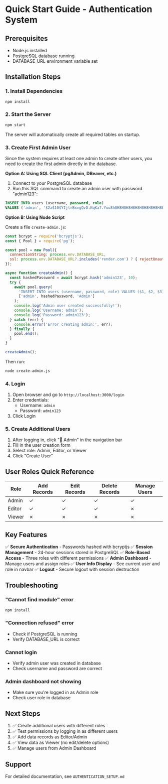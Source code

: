 # Quick Start Guide - Authentication System

## Prerequisites
- Node.js installed
- PostgreSQL database running
- DATABASE_URL environment variable set

## Installation Steps

### 1. Install Dependencies
```bash
npm install
```

### 2. Start the Server
```bash
npm start
```

The server will automatically create all required tables on startup.

### 3. Create First Admin User

Since the system requires at least one admin to create other users, you need to create the first admin directly in the database.

**Option A: Using SQL Client (pgAdmin, DBeaver, etc.)**

1. Connect to your PostgreSQL database
2. Run this SQL command to create an admin user with password "admin123":

```sql
INSERT INTO users (username, password, role) 
VALUES ('admin', '$2a$10$YIjlrBxvgQvD.KqKa7.Yuu8h8H8H8H8H8H8H8H8H8H8H8H8H8H8H8', 'Admin');
```

**Option B: Using Node Script**

Create a file `create-admin.js`:

```javascript
const bcrypt = require('bcryptjs');
const { Pool } = require('pg');

const pool = new Pool({
  connectionString: process.env.DATABASE_URL,
  ssl: process.env.DATABASE_URL?.includes('render.com') ? { rejectUnauthorized: false } : false
});

async function createAdmin() {
  const hashedPassword = await bcrypt.hash('admin123', 10);
  try {
    await pool.query(
      'INSERT INTO users (username, password, role) VALUES ($1, $2, $3)',
      ['admin', hashedPassword, 'Admin']
    );
    console.log('Admin user created successfully!');
    console.log('Username: admin');
    console.log('Password: admin123');
  } catch (err) {
    console.error('Error creating admin:', err);
  } finally {
    pool.end();
  }
}

createAdmin();
```

Then run:
```bash
node create-admin.js
```

### 4. Login

1. Open browser and go to `http://localhost:3000/login`
2. Enter credentials:
   - Username: `admin`
   - Password: `admin123`
3. Click Login

### 5. Create Additional Users

1. After logging in, click "👥 Admin" in the navigation bar
2. Fill in the user creation form
3. Select role: Admin, Editor, or Viewer
4. Click "Create User"

## User Roles Quick Reference

| Role | Add Records | Edit Records | Delete Records | Manage Users |
|------|-------------|--------------|----------------|--------------|
| Admin | ✓ | ✓ | ✓ | ✓ |
| Editor | ✓ | ✓ | ✓ | ✗ |
| Viewer | ✗ | ✗ | ✗ | ✗ |

## Key Features

✅ **Secure Authentication** - Passwords hashed with bcryptjs
✅ **Session Management** - 24-hour sessions stored in PostgreSQL
✅ **Role-Based Access** - Three roles with different permissions
✅ **Admin Dashboard** - Manage users and assign roles
✅ **User Info Display** - See current user and role in navbar
✅ **Logout** - Secure logout with session destruction

## Troubleshooting

### "Cannot find module" error
```bash
npm install
```

### "Connection refused" error
- Check if PostgreSQL is running
- Verify DATABASE_URL is correct

### Cannot login
- Verify admin user was created in database
- Check username and password are correct

### Admin dashboard not showing
- Make sure you're logged in as Admin role
- Check user role in database

## Next Steps

1. ✅ Create additional users with different roles
2. ✅ Test permissions by logging in as different users
3. ✅ Add data records as Editor/Admin
4. ✅ View data as Viewer (no edit/delete options)
5. ✅ Manage users from Admin Dashboard

## Support

For detailed documentation, see `AUTHENTICATION_SETUP.md`
